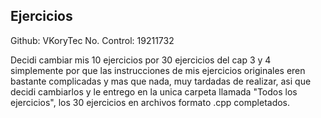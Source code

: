 ## Ejercicios

Github: VKoryTec
No. Control: 19211732

Decidi cambiar mis 10 ejercicios por 30 ejercicios del cap 3 y 4 simplemente por que las instrucciones de mis ejercicios originales eren bastante complicadas y mas que nada, muy tardadas de realizar, asi que decidi cambiarlos y le entrego en la unica carpeta llamada "Todos los ejercicios", los 30 ejercicios en archivos formato .cpp completados.
